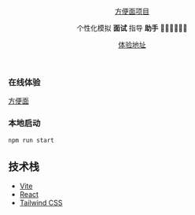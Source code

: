 <br>
<p align="center">
<a href="https://demo-mu-sepia.vercel.app/" target="_blank" rel="noopener">
方便面项目
</a>

</p>

<p align="center">
  个性化模拟 <b>面试</b> 指导 <b>助手</b> 🧑‍💻👩‍💻👨‍💻
</p>

<p align="center">
  <a href="https://demo-mu-sepia.vercel.app/" target="_blank" rel="noopener">体验地址</a>
</p>

<br>

<!-- ## Features

- 🧑‍💻 **Interview Feedback** - Provides in depth <b>feedback</b> powered by <b>ChatGPT</b>.
- 🛠 **Customizable** - Get questions and feedback based on your <b>development field</b>, <b>work experience</b> and choice of <b>spoken language</b>.
- 🎙 **Speech Recognition** - <b>Record</b> and <b>edit</b> answer using <a href="https://developer.mozilla.org/en-US/docs/Web/API/Web_Speech_API" target="_blank" rel="noopener"><b>speech recognition</b>(<a href="https://developer.mozilla.org/en-US/docs/Web/API/Web_Speech_API#browser_compatibility" target="_blank" rel="noopener">See browser compatibility</a>)</a>.
- 📝 **Interview Log** - Automatically save interview to <b>history</b> for user to see previous interviews and <b>retry</b> on request.
- 💻 **Device Friendly** - <b>responsive design</b> for various devices.

<br> -->
### 在线体验

[方便面](https://demo-mu-sepia.vercel.app/)

### 本地启动

```bash
npm run start
```

## 技术栈

- [Vite](https://vitejs.dev) 
- [React](https://react.dev/) 
- [Tailwind CSS](https://tailwindcss.com/)

<!-- ## Demo

- **Select Interview Options** -->
<!-- 
![options](https://github.com/moonkorea00/moonkorea/assets/78708082/4d582932-9940-4310-809c-2fa51ec8e0a4)


- **Record/Edit Answer**

![speech_recognition](https://github.com/moonkorea00/tech-interview-GPT/assets/78708082/e6226cfe-18fa-457e-9475-2e811a739220)


- **Get Interview Feedback**

![feedback](https://github.com/moonkorea00/moonkorea/assets/78708082/f55de37f-c5b2-4d70-9246-cdb5f47a33df)


- **View History and Retry Interview**

![history](https://github.com/moonkorea00/moonkorea/assets/78708082/588d1cd5-6cf6-4aba-be8e-3cbb54ea74c4)


<br>

## Releases

### 1.0.0

Initial Release

### 1.0.1

Check user's browser compatibility for web speech API

<br>

## License

MIT License © 2023 [Jeewon Moon](https://github.com/moonkorea00) -->